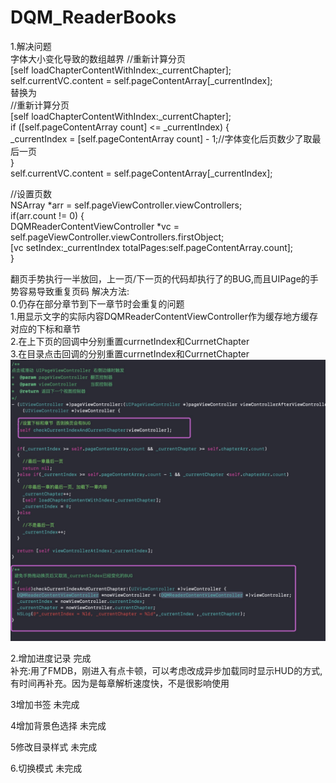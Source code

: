 # DQM_ReaderBooks

1.解决问题    
字体大小变化导致的数组越界
//重新计算分页    
  [self loadChapterContentWithIndex:_currentChapter];    
  self.currentVC.content = self.pageContentArray[_currentIndex];    
  替换为    
  //重新计算分页    
  [self loadChapterContentWithIndex:_currentChapter];    
  if ([self.pageContentArray count] <= _currentIndex) {    
    _currentIndex = [self.pageContentArray count] - 1;//字体变化后页数少了取最后一页    
  }    
  self.currentVC.content = self.pageContentArray[_currentIndex];    
    
  //设置页数    
  NSArray *arr = self.pageViewController.viewControllers;      
  if(arr.count != 0) {    
    DQMReaderContentViewController *vc = self.pageViewController.viewControllers.firstObject;    
    [vc setIndex:_currentIndex totalPages:self.pageContentArray.count];   
  }    
        
        
  翻页手势执行一半放回，上一页/下一页的代码却执行了的BUG,而且UIPage的手势容易导致重复页码
  解决方法:  
  0.仍存在部分章节到下一章节时会重复的问题    
  1.用显示文字的实际内容DQMReaderContentViewController作为缓存地方缓存对应的下标和章节    
  2.在上下页的回调中分别重置currnetIndex和CurrnetChapter     
  3.在目录点击回调的分别重置currnetIndex和CurrnetChapter 
  ![image](https://github.com/20120608/DQM_ReaderBooks/blob/master/DQM_ReaderBooks/BUG2.jpg)
     
        
             
        
        
        
  
  2.增加进度记录  完成    
    补充:用了FMDB，刚进入有点卡顿，可以考虑改成异步加载同时显示HUD的方式,有时间再补充。因为是每章解析速度快，不是很影响使用
      
      
  3增加书签    未完成    
      
      
  4增加背景色选择  未完成    
      
      
  5修改目录样式  未完成    
      
          
  6.切换模式  未完成
      
          
  
  
